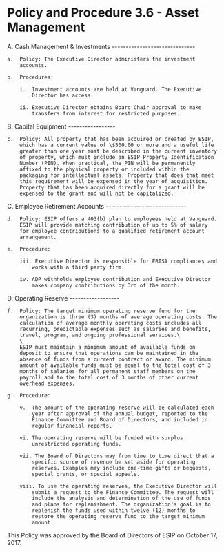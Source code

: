 **Policy and Procedure 3.6 - Asset Management**
===============================================

A.  Cash Management & Investments 
    ------------------------------

    a.  Policy: The Executive Director administers the investment
        accounts.

    b.  Procedures:

        i.  Investment accounts are held at Vanguard. The Executive
            Director has access.

        ii. Executive Director obtains Board Chair approval to make
            transfers from interest for restricted purposes.

B.  Capital Equipment
    -----------------

    c.  Policy: All property that has been acquired or created by ESIP,
        which has a current value of \$500.00 or more and a useful life
        greater than one year must be described in the current inventory
        of property, which must include an ESIP Property Identification
        Number (PIN). When practical, the PIN will be permanently
        affixed to the physical property or included within the
        packaging for intellectual assets. Property that does that meet
        this requirement will be expensed in the year of acquisition.
        Property that has been acquired directly for a grant will be
        expensed to the grant and will not be capitalized.

C.  Employee Retirement Accounts 
    -----------------------------

    d.  Policy: ESIP offers a 403(b) plan to employees held at Vanguard.
        ESIP will provide matching contribution of up to 5% of salary
        for employee contributions to a qualified retirement account
        arrangement.

    e.  Procedure:

        iii. Executive Director is responsible for ERISA compliances and
            works with a third party firm.

        iv. ADP withholds employee contribution and Executive Director
            makes company contributions by 3rd of the month.

D.  Operating Reserve 
    ------------------

    f.  Policy: The target minimum operating reserve fund for the
        organization is three (3) months of average operating costs. The
        calculation of average monthly operating costs includes all
        recurring, predictable expenses such as salaries and benefits,
        travel, program, and ongoing professional services.\
        \
        ESIP must maintain a minimum amount of available funds on
        deposit to ensure that operations can be maintained in the
        absence of funds from a current contract or award. The minimum
        amount of available funds must be equal to the total cost of 3
        months of salaries for all permanent staff members on the
        payroll and to the total cost of 3 months of other current
        overhead expenses.

    g.  Procedure:

        v.  The amount of the operating reserve will be calculated each
            year after approval of the annual budget, reported to the
            Finance Committee and Board of Directors, and included in
            regular financial reports.

        vi. The operating reserve will be funded with surplus
            unrestricted operating funds.

        vii. The Board of Directors may from time to time direct that a
            specific source of revenue be set aside for operating
            reserves. Examples may include one-time gifts or bequests,
            special grants, or special appeals.

        viii. To use the operating reserves, the Executive Director will
            submit a request to the Finance Committee. The request will
            include the analysis and determination of the use of funds
            and plans for replenishment. The organization's goal is to
            replenish the funds used within twelve (12) months to
            restore the operating reserve fund to the target minimum
            amount.

This Policy was approved by the Board of Directors of ESIP on October
17, 2017.
